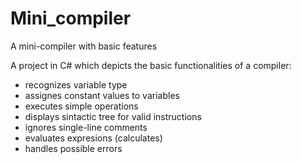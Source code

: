 # Mini_compiler
A mini-compiler with basic features

A project in C# which depicts the basic functionalities of a compiler:
  * recognizes variable type 
  * assignes constant values to variables
  * executes simple operations 
  * displays sintactic tree for valid instructions
  * ignores single-line comments
  * evaluates expresions (calculates)
  * handles possible errors
